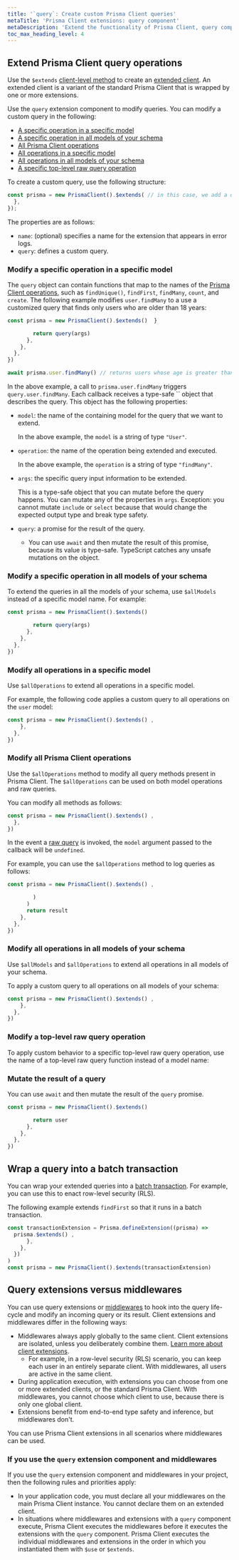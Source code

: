 ```yaml
---
title: '`query`: Create custom Prisma Client queries'
metaTitle: 'Prisma Client extensions: query component'
metaDescription: 'Extend the functionality of Prisma Client, query component'
toc_max_heading_level: 4
---
```


## Extend Prisma Client query operations

Use the `$extends` [client-level method](/orm/reference/prisma-client-reference#client-methods) to create an [extended client](/orm/prisma-client/client-extensions#about-prisma-client-extensions). An extended client is a variant of the standard Prisma Client that is wrapped by one or more extensions.

Use the `query` extension component to modify queries. You can modify a custom query in the following:

- [A specific operation in a specific model](#modify-a-specific-operation-in-a-specific-model)
- [A specific operation in all models of your schema](#modify-a-specific-operation-in-all-models-of-your-schema)
- [All Prisma Client operations](#modify-all-prisma-client-operations)
- [All operations in a specific model](#modify-all-operations-in-a-specific-model)
- [All operations in all models of your schema](#modify-all-operations-in-all-models-of-your-schema)
- [A specific top-level raw query operation](#modify-a-top-level-raw-query-operation)

To create a custom query, use the following structure:

```ts
const prisma = new PrismaClient().$extends( // in this case, we add a query to the `user` model
  },
});
```

The properties are as follows:

- `name`: (optional) specifies a name for the extension that appears in error logs.
- `query`: defines a custom query.

### Modify a specific operation in a specific model

The `query` object can contain functions that map to the names of the [Prisma Client operations](/orm/reference/prisma-client-reference#model-queries), such as `findUnique()`, `findFirst`, `findMany`, `count`, and `create`. The following example modifies `user.findMany` to a use a customized query that finds only users who are older than 18 years:

```ts
const prisma = new PrismaClient().$extends()  }

        return query(args)
      },
    },
  },
})

await prisma.user.findMany() // returns users whose age is greater than 18
```

In the above example, a call to `prisma.user.findMany` triggers `query.user.findMany`. Each callback receives a type-safe `` object that describes the query. This object has the following properties:

- `model`: the name of the containing model for the query that we want to extend.

  In the above example, the `model` is a string of type `"User"`.

- `operation`: the name of the operation being extended and executed.

  In the above example, the `operation` is a string of type `"findMany"`.

- `args`: the specific query input information to be extended.

  This is a type-safe object that you can mutate before the query happens. You can mutate any of the properties in `args`. Exception: you cannot mutate `include` or `select` because that would change the expected output type and break type safety.

- `query`: a promise for the result of the query.
  - You can use `await` and then mutate the result of this promise, because its value is type-safe. TypeScript catches any unsafe mutations on the object.

### Modify a specific operation in all models of your schema

To extend the queries in all the models of your schema, use `$allModels` instead of a specific model name. For example:

```ts
const prisma = new PrismaClient().$extends()

        return query(args)
      },
    },
  },
})
```

### Modify all operations in a specific model

Use `$allOperations` to extend all operations in a specific model.

For example, the following code applies a custom query to all operations on the `user` model:

```ts
const prisma = new PrismaClient().$extends() ,
    },
  },
})
```

### Modify all Prisma Client operations

Use the `$allOperations` method to modify all query methods present in Prisma Client. The `$allOperations` can be used on both model operations and raw queries.

You can modify all methods as follows:

```ts
const prisma = new PrismaClient().$extends() ,
  },
})
```

In the event a [raw query](/orm/prisma-client/using-raw-sql/raw-queries) is invoked, the `model` argument passed to the callback will be `undefined`.

For example, you can use the `$allOperations` method to log queries as follows:

```ts
const prisma = new PrismaClient().$extends() ,

        )
      )
      return result
    },
  },
})
```

### Modify all operations in all models of your schema

Use `$allModels` and `$allOperations` to extend all operations in all models of your schema.

To apply a custom query to all operations on all models of your schema:

```ts
const prisma = new PrismaClient().$extends() ,
    },
  },
})
```

### Modify a top-level raw query operation

To apply custom behavior to a specific top-level raw query operation, use the name of a top-level raw query function instead of a model name:

### Mutate the result of a query

You can use `await` and then mutate the result of the `query` promise.

```ts
const prisma = new PrismaClient().$extends()

        return user
      },
    },
  },
})
```

## Wrap a query into a batch transaction

You can wrap your extended queries into a [batch transaction](/orm/prisma-client/queries/transactions). For example, you can use this to enact row-level security (RLS).

The following example extends `findFirst` so that it runs in a batch transaction.

```ts
const transactionExtension = Prisma.defineExtension((prisma) =>
  prisma.$extends() ,
      },
    },
  })
)
const prisma = new PrismaClient().$extends(transactionExtension)
```

## Query extensions versus middlewares

You can use query extensions or [middlewares](/orm/prisma-client/client-extensions/middleware) to hook into the query life-cycle and modify an incoming query or its result. Client extensions and middlewares differ in the following ways:

- Middlewares always apply globally to the same client. Client extensions are isolated, unless you deliberately combine them. [Learn more about client extensions](/orm/prisma-client/client-extensions#about-prisma-client-extensions).
  - For example, in a row-level security (RLS) scenario, you can keep each user in an entirely separate client. With middlewares, all users are active in the same client.
- During application execution, with extensions you can choose from one or more extended clients, or the standard Prisma Client. With middlewares, you cannot choose which client to use, because there is only one global client.
- Extensions benefit from end-to-end type safety and inference, but middlewares don't.

You can use Prisma Client extensions in all scenarios where middlewares can be used.

### If you use the `query` extension component and middlewares

If you use the `query` extension component and middlewares in your project, then the following rules and priorities apply:

- In your application code, you must declare all your middlewares on the main Prisma Client instance. You cannot declare them on an extended client.
- In situations where middlewares and extensions with a `query` component execute, Prisma Client executes the middlewares before it executes the extensions with the `query` component. Prisma Client executes the individual middlewares and extensions in the order in which you instantiated them with `$use` or `$extends`.
